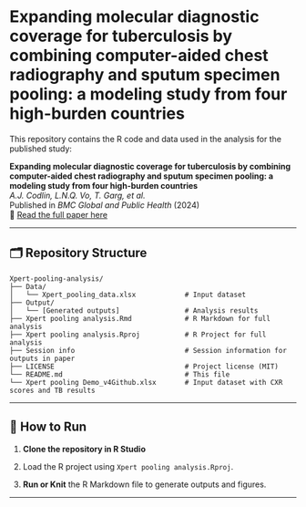 # Expanding molecular diagnostic coverage for tuberculosis by combining computer-aided chest radiography and sputum specimen pooling: a modeling study from four high-burden countries

This repository contains the R code and data used in the analysis for the published study:

**Expanding molecular diagnostic coverage for tuberculosis by combining computer-aided chest radiography and sputum specimen pooling: a modeling study from four high-burden countries**  
_A.J. Codlin, L.N.Q. Vo, T. Garg, et al._  
Published in *BMC Global and Public Health* (2024)  
📄 [Read the full paper here](https://link.springer.com/article/10.1186/s44263-024-00081-2)

---

## 🗂 Repository Structure

```
Xpert-pooling-analysis/
├── Data/
│   └── Xpert_pooling_data.xlsx            # Input dataset
├── Output/
│   └── [Generated outputs]                # Analysis results
├── Xpert pooling analysis.Rmd             # R Markdown for full analysis
├── Xpert pooling analysis.Rproj           # R Project for full analysis
├── Session info                           # Session information for outputs in paper
├── LICENSE                                # Project license (MIT)
└── README.md                              # This file
└── Xpert pooling Demo_v4Github.xlsx       # Input dataset with CXR scores and TB results
```

---

## 🚀 How to Run

1. **Clone the repository in R Studio**

2. Load the R project using `Xpert pooling analysis.Rproj`.

3. **Run or Knit** the R Markdown file to generate outputs and figures.

---
